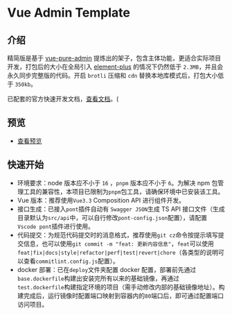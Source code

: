 <h1>Vue Admin Template</h1>

## 介绍

精简版是基于 [vue-pure-admin](https://github.com/pure-admin/vue-pure-admin) 提炼出的架子，包含主体功能，更适合实际项目开发，打包后的大小在全局引入 [element-plus](https://element-plus.org) 的情况下仍然低于 `2.3MB`，并且会永久同步完整版的代码。开启 `brotli` 压缩和 `cdn` 替换本地库模式后，打包大小低于 `350kb`。

已配套的官方快速开发文档，[查看文档](https://yiming_chang.gitee.io/pure-admin-doc)。(

## 预览

- [查看预览](https://pure-admin-thin.netlify.app/#/login)

## 快速开始

- 环境要求：node 版本应不小于 `16` ，`pnpm` 版本应不小于 `6`。为解决 npm 包管理工具的兼容性，本项目已限制为`pnpm`包工具，请确保环境中已安装该工具。
- Vue 版本：推荐使用`Vue3.3` Composition API 进行组件开发。
- 接口生成：已接入`pont`插件自动有 `Swagger JSON`生成 TS API 接口文件（生成目录默认为`src/api`中，可以自行修改`pont-config.json`配置），请配置`Vscode pont`插件进行使用。
- 代码提交：为规范代码提交时的消息格式，推荐使用`git cz`命令按提示填写提交信息，也可以使用`git commit -m "feat: 更新内容信息"`，`feat`可以使用`feat|fix|docs|style|refactor|perf|test|revert|chore`（各类型的说明可以查看`commitlint.config.js`配置）。
- docker 部署：已在`deploy`文件夹配置 docker 配置，部署前先通过`base.dockerfile`构建出安装完所有以来的基础镜像，再通过`test.dockerfile`构建指定环境的项目（需手动修改内部的基础镜像地址）。构建完成后，运行镜像时配置端口映射到容器内的`80`端口后，即可通过配置端口访问项目。
